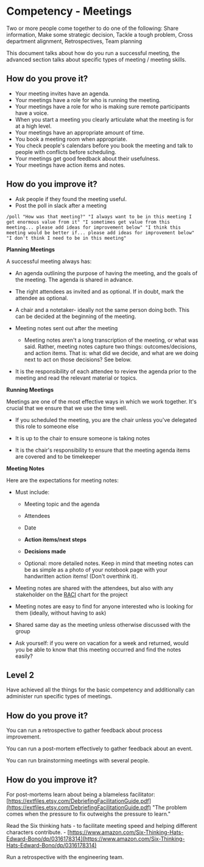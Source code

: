 # Competency - Meetings

Two or more people come together to do one of the following: 
Share information, Make some strategic decision, Tackle a tough problem, Cross department alignment, Retrospectives, Team planning

This document talks about how do you run a successful meeting, the advanced section talks about specific types of meeting / meeting skills.

## How do you prove it?

* Your meeting invites have an agenda.
* Your meetings have a role for who is running the meeting.  
* Your meetings have a role for who is making sure remote participants have a voice.
* When you start a meeting you clearly articulate what the meeting is for at a high level.
* Your meetings have an appropriate amount of time.
* You book a meeting room when appropriate.
* You check people's calendars before you book the meeting and talk to people with conflicts before scheduling.
* Your meetings get good feedback about their usefulness.
* Your meetings have action items and notes.

## How do you improve it?

* Ask people if they found the meeting useful.  
* Post the poll in slack after a meeting 

```
/poll "How was that meeting?" "I always want to be in this meeting I get enormous value from it" "I sometimes get value from this meeting... please add ideas for improvement below" "I think this meeting would be better if... please add ideas for improvement below" "I don't think I need to be in this meeting"
```

**Planning Meetings**

A successful meeting always has:

* An agenda outlining the purpose of having the meeting, and the goals of the meeting. The agenda is shared in advance. 

* The right attendees as invited and as optional. If in doubt, mark the attendee as optional.

* A chair and a notetaker- ideally not the same person doing both. This can be decided at the beginning of the meeting.

* Meeting notes sent out after the meeting

    * Meeting notes aren't a long transcription of the meeting, or what was said. Rather, meeting notes capture two things: outcomes/decisions, and action items. That is: what did we decide, and what are we doing next to act on those decisions? See below.

* It is the responsibility of each attendee to review the agenda prior to the meeting and read the relevant material or topics. 

**Running Meetings**

Meetings are one of the most effective ways in which we work together. It's crucial that we ensure that we use the time well. 

* If you scheduled the meeting, you are the chair unless you've delegated this role to someone else

* It is up to the chair to ensure someone is taking notes

* It is the chair's responsibility to ensure that the meeting agenda items are covered and to be timekeeper

**Meeting Notes**

Here are the expectations for meeting notes:

* Must include:

    * Meeting topic and the agenda

    * Attendees

    * Date

    * **Action items/next steps**

    * **Decisions made**

    * Optional: more detailed notes. Keep in mind that meeting notes can be as simple as a photo of your notebook page with your handwritten action items! (Don't overthink it). 

* Meeting notes are shared with the attendees, but also with any stakeholder on the [RACI](https://drive.google.com/open?id=1-rUFy-EBIfUtu76PEB6DZavOsu3VZYxj) chart for the project

* Meeting notes are easy to find for anyone interested who is looking for them (ideally, without having to ask)

* Shared same day as the meeting unless otherwise discussed with the group

* Ask yourself: if you were on vacation for a week and returned, would you be able to know that this meeting occurred and find the notes easily? 


## Level 2

Have achieved all the things for the basic competency and additionally can administer run specific types of meetings.

## How do you prove it?

You can run a retrospective to gather feedback about process improvement.

You can run a post-mortem effectively to gather feedback about an event.

You can run brainstorming meetings with several people.

## How do you improve it?

For post-mortems learn about being a blameless facilitator: [https://extfiles.etsy.com/DebriefingFacilitationGuide.pdf](https://extfiles.etsy.com/DebriefingFacilitationGuide.pdf) "The problem comes when the pressure to fix outweighs the pressure to learn."

Read the Six thinking hats - to facilitate meeting speed and helping different characters contribute. - [https://www.amazon.com/Six-Thinking-Hats-Edward-Bono/dp/0316178314](https://www.amazon.com/Six-Thinking-Hats-Edward-Bono/dp/0316178314)

Run a retrospective with the engineering team.
